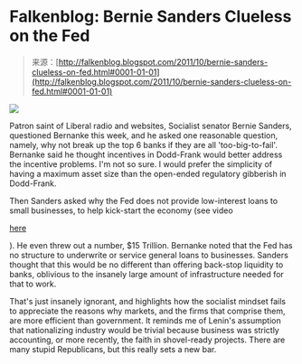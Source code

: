 <!--yml
category: 未分类
date: 2024-05-12 20:42:57
-->

# Falkenblog: Bernie Sanders Clueless on the Fed

> 来源：[http://falkenblog.blogspot.com/2011/10/bernie-sanders-clueless-on-fed.html#0001-01-01](http://falkenblog.blogspot.com/2011/10/bernie-sanders-clueless-on-fed.html#0001-01-01)

[![](img/677d040ec6e214b822a950394bb5bbad.png)](https://blogger.googleusercontent.com/img/b/R29vZ2xl/AVvXsEgTDHeeJTWRWqdZerkdozpBNExYr8lj93tF6YkqeCHUH78YbIJP56tzyiN-6R5mQPJkLmb4lXC-6fQ1AnWrjJwmn04q_cOjHalw2Mm6seIincidz8hnt2dTakzRmuSxOB9LbgEsfA/s1600/sanders-300x224.jpg)

Patron saint of Liberal radio and websites, Socialist senator Bernie Sanders, questioned Bernanke this week, and he asked one reasonable question, namely, why not break up the top 6 banks if they are all 'too-big-to-fail'. Bernanke said he thought incentives in Dodd-Frank would better address the incentive problems. I'm not so sure. I would prefer the simplicity of having a maximum asset size than the open-ended regulatory gibberish in Dodd-Frank.

Then Sanders asked why the Fed does not provide low-interest loans to small businesses, to help kick-start the economy (see video

[here](http://www.cityandthepillar.com/media/sen-bernie-sanders-questions-chairman-bernanke)

). He even threw out a number, $15 Trillion. Bernanke noted that the Fed has no structure to underwrite or service general loans to businesses. Sanders thought that this would be no different than offering back-stop liquidity to banks, oblivious to the insanely large amount of infrastructure needed for that to work.

That's just insanely ignorant, and highlights how the socialist mindset fails to appreciate the reasons why markets, and the firms that comprise them, are more efficient than government. It reminds me of Lenin's assumption that nationalizing industry would be trivial because business was strictly accounting, or more recently, the faith in shovel-ready projects. There are many stupid Republicans, but this really sets a new bar.